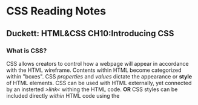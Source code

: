 # CSS Reading Notes

## Duckett: HTML&CSS CH10:Introducing CSS

### What is CSS?

CSS allows creators to control how a webpage will appear in accordance with the HTML wireframe. Contents within HTML become categorized within "boxes". CSS *properties* and *values* dictate the appearance or **style** of HTML elements. CSS can be used with HTML externally, yet connected by an insterted *>link<* withing the HTML code. **OR** CSS styles can be included directly *within* HTML code using the **<style>** element.
**It is most common for CSS rules to be made in a separate document rather than within HTML**

There are different types of CSS selectors which allow you to direct *specific* rules at *specific elements* in HTML. For example, a rule for just one of two images within the *same section* of a webpage.

**Declarations** are made up by both element properties and the *value* of properties to be changed.

## Duckett: HTML&CSS CH11:Color

### Color and its importance

- every color we see on the devices we use are made up by different mixes of red, blue and green or **RGB**

- Individual pixels in our screens can be a different color

#### Values

- *RGB* values are values expressed by number for the amount of how much red, green and blue are used

- *Hex codes* express RGB values by hexadecimal code

- *Color names* express colors simply by naming them

- *Hue* , *saturation* and *brightness* are how much gray, black and shade are present of a color

#### Contrast

When styling a page- text, borders and backgrounds are just some of the many elements to consider have contrast from one another so that information is legible and appealing.

#### Opacity

This property lets creators control the level of *transparency* of colors and 'child elements'

#### CSS3

CSS3 includes the value A, resulting in and RGBA value to include opacity. Creators can also specify the HSL with the addtion of 'A' for opacity as well.